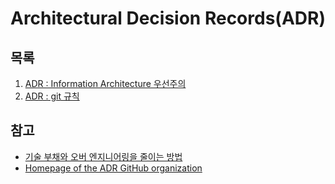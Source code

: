 # Architectural Decision Records(ADR)

## 목록

1. [ADR : Information Architecture 우선주의](ia%201st.md)
2. [ADR : git 규칙](git%20rule.md)

## 참고

- [기술 부채와 오버 엔지니어링을 줄이는 방법](https://channy.creation.net/blog/1623)
- [Homepage of the ADR GitHub organization](https://adr.github.io)
